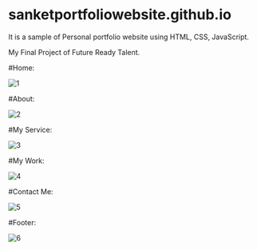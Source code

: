 # sanketportfoliowebsite.github.io
It is a sample of Personal portfolio website using HTML, CSS, JavaScript.

My Final Project of Future Ready Talent.

#Home:

![1](https://user-images.githubusercontent.com/109533920/205966518-50dab67c-5c22-4036-b006-0e5994c02d22.jpg)

#About:

![2](https://user-images.githubusercontent.com/109533920/205966631-4e7b376b-e810-49e0-897f-55a49def65fa.jpg)

#My Service:

![3](https://user-images.githubusercontent.com/109533920/205966789-632788a3-fb1f-4210-ab4c-62e04fc9aa7a.jpg)

#My Work:

![4](https://user-images.githubusercontent.com/109533920/205966940-38bc0167-c634-4e15-9c8b-40e7ac3dd11c.jpg)

#Contact Me:

![5](https://user-images.githubusercontent.com/109533920/205967055-ab483db5-cdbb-4df5-892c-04ee622a3d1a.jpg)

#Footer:

![6](https://user-images.githubusercontent.com/109533920/205967119-dc7c52d5-0730-4a5e-88ca-8528da359803.jpg)




